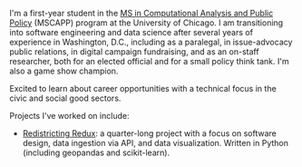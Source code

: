 I'm a first-year student in the <a href=https://capp.cs.uchicago.edu>MS in Computational Analysis and Public Policy</a> (MSCAPP) program at the University of Chicago. I am transitioning into software engineering and data science after several years of experience in Washington, D.C., including as a paralegal, in issue-advocacy public relations, in digital campaign fundraising, and as an on-staff researcher, both for an elected official and for a small policy think tank. I'm also a game show champion.

Excited to learn about career opportunities with a technical focus in the civic and social good sectors.

Projects I've worked on include:
<ul>
  <li><a href=https://github.com/uchicago-capp122-winter23/30122-project-redistricting-redux>Redistricting Redux</a>: a quarter-long project with a focus on software design, data ingestion via API, and data visualization. Written in Python (including geopandas and scikit-learn).</li>
</ul>
  

